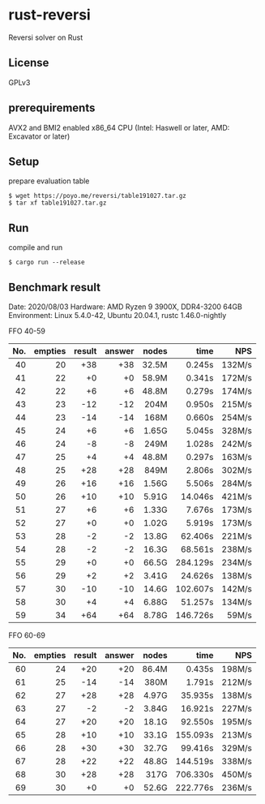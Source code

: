 # rust-reversi
Reversi solver on Rust

## License

GPLv3

## prerequirements

AVX2 and BMI2 enabled x86\_64 CPU (Intel: Haswell or later, AMD: Excavator or later)

## Setup

prepare evaluation table

```Shell
$ wget https://poyo.me/reversi/table191027.tar.gz
$ tar xf table191027.tar.gz
```

## Run

compile and run

```Shell
$ cargo run --release
```

## Benchmark result

Date: 2020/08/03
Hardware: AMD Ryzen 9 3900X, DDR4-3200 64GB
Environment: Linux 5.4.0-42, Ubuntu 20.04.1, rustc 1.46.0-nightly

FFO 40-59

|No.|empties|result|answer|nodes|time|NPS|
|---:|---:|---:|---:|---:|---:|---:|
|40|20|+38|+38|32.5M|   0.245s|132M/s|
|41|22| +0| +0|58.9M|   0.341s|172M/s|
|42|22| +6| +6|48.8M|   0.279s|174M/s|
|43|23|-12|-12| 204M|   0.950s|215M/s|
|44|23|-14|-14| 168M|   0.660s|254M/s|
|45|24| +6| +6|1.65G|   5.045s|328M/s|
|46|24| -8| -8| 249M|   1.028s|242M/s|
|47|25| +4| +4|48.8M|   0.297s|163M/s|
|48|25|+28|+28| 849M|   2.806s|302M/s|
|49|26|+16|+16|1.56G|   5.506s|284M/s|
|50|26|+10|+10|5.91G|  14.046s|421M/s|
|51|27| +6| +6|1.33G|   7.676s|173M/s|
|52|27| +0| +0|1.02G|   5.919s|173M/s|
|53|28| -2| -2|13.8G|  62.406s|221M/s|
|54|28| -2| -2|16.3G|  68.561s|238M/s|
|55|29| +0| +0|66.5G| 284.129s|234M/s|
|56|29| +2| +2|3.41G|  24.626s|138M/s|
|57|30|-10|-10|14.6G| 102.607s|142M/s|
|58|30| +4| +4|6.88G|  51.257s|134M/s|
|59|34|+64|+64|8.78G| 146.726s|59M/s|

FFO 60-69

|No.|empties|result|answer|nodes|time|NPS|
|---:|---:|---:|---:|---:|---:|---:|
|60|24|+20|+20|86.4M|   0.435s|198M/s|
|61|25|-14|-14| 380M|   1.791s|212M/s|
|62|27|+28|+28|4.97G|  35.935s|138M/s|
|63|27| -2| -2|3.84G|  16.921s|227M/s|
|64|27|+20|+20|18.1G|  92.550s|195M/s|
|65|28|+10|+10|33.1G| 155.093s|213M/s|
|66|28|+30|+30|32.7G|  99.416s|329M/s|
|67|28|+22|+22|48.8G| 144.519s|338M/s|
|68|30|+28|+28| 317G| 706.330s|450M/s|
|69|30| +0| +0|52.6G| 222.776s|236M/s|
